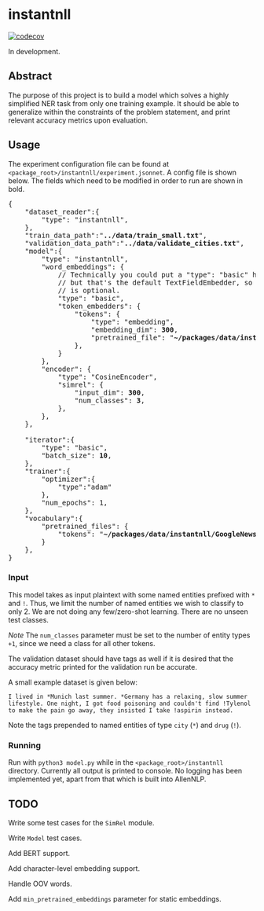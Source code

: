 # instantnll

[![codecov](https://codecov.io/gh/brendanxwhitaker/instantnll/branch/dev/graph/badge.svg)](https://codecov.io/gh/brendanxwhitaker/instantnll)

In development. 

## Abstract

The purpose of this project is to build a model which solves a highly simplified NER task from only one training example. It should be able to generalize within the constraints of the problem statement, and print relevant accuracy metrics upon evaluation. 

## Usage

The experiment configuration file can be found at `<package_root>/instantnll/experiment.jsonnet`. A config file is shown below. The fields which need to be modified in order to run are shown in bold.  

<pre>
{
    "dataset_reader":{
        "type": "instantnll",
    },
    "train_data_path":"<b>../data/train_small.txt</b>",
    "validation_data_path":"<b>../data/validate_cities.txt</b>",
    "model":{
        "type": "instantnll",
        "word_embeddings": {
            // Technically you could put a "type": "basic" here,
            // but that's the default TextFieldEmbedder, so doing so
            // is optional.
            "type": "basic",
            "token_embedders": {
                "tokens": {
                    "type": "embedding",
                    "embedding_dim": <b>300</b>,
                    "pretrained_file": "<b>~/packages/data/instantnll/GoogleNews-vectors-negative300_SUBSET.txt</b>",
                },
            }
        },
        "encoder": {
            "type": "CosineEncoder",
            "simrel": {
                "input_dim": <b>300</b>,
                "num_classes": <b>3</b>,
            },
        },
    },

    "iterator":{
        "type": "basic",
        "batch_size": <b>10</b>,
    },
    "trainer":{
        "optimizer":{
            "type":"adam"
        },
        "num_epochs": 1,
    },
    "vocabulary":{
        "pretrained_files": {
            "tokens": "<b>~/packages/data/instantnll/GoogleNews-vectors-negative300_SUBSET.txt</b>",
        }
    },
}
</pre>

### Input

This model takes as input plaintext with some named entities prefixed with `*` and `!`. Thus, we limit the number of named entities we wish to classify to only 2. We are not doing any few/zero-shot learning. There are no unseen test classes. 

*Note* The `num_classes` parameter must be set to the number of entity types `+1`, since we need a class for all other tokens.

The validation dataset should have tags as well if it is desired that the accuracy metric printed for the validation run be accurate. 

A small example dataset is given below:

```
I lived in *Munich last summer. *Germany has a relaxing, slow summer lifestyle. One night, I got food poisoning and couldn't find !Tylenol to make the pain go away, they insisted I take !aspirin instead.
``` 
Note the tags prepended to named entities of type `city` (`*`) and `drug` (`!`). 

### Running

Run with `python3 model.py` while in the `<package_root>/instantnll` directory. Currently all output is printed to console. No logging has been implemented yet, apart from that which is built into AllenNLP.  

## TODO

Write some test cases for the `SimRel` module.

Write `Model` test cases. 

Add BERT support. 

Add character-level embedding support. 

Handle OOV words. 

Add `min_pretrained_embeddings` parameter for static embeddings. 
